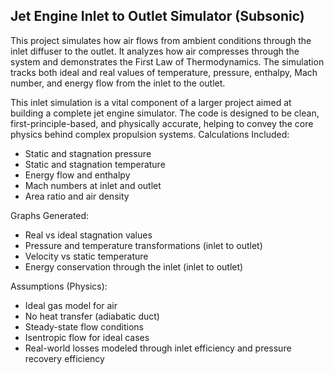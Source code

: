 Jet Engine Inlet to Outlet Simulator (Subsonic)
------------------------------------

This project simulates how air flows from ambient conditions through the inlet diffuser to the outlet. It analyzes how air compresses through the system and demonstrates the First Law of Thermodynamics. The simulation tracks both ideal and real values of temperature, pressure, enthalpy, Mach number, and energy flow from the inlet to the outlet.

This inlet simulation is a vital component of a larger project aimed at building a complete jet engine simulator. The code is designed to be clean, first-principle-based, and physically accurate, helping to convey the core physics behind complex propulsion systems.
Calculations Included:
- Static and stagnation pressure
- Static and stagnation temperature
- Energy flow and enthalpy
- Mach numbers at inlet and outlet
- Area ratio and air density

Graphs Generated:
- Real vs ideal stagnation values
- Pressure and temperature transformations (inlet to outlet)
- Velocity vs static temperature
- Energy conservation through the inlet (inlet to outlet)

Assumptions (Physics):
- Ideal gas model for air
- No heat transfer (adiabatic duct)
- Steady-state flow conditions
- Isentropic flow for ideal cases
- Real-world losses modeled through inlet efficiency and pressure recovery efficiency

